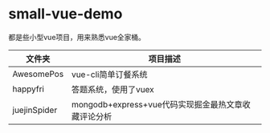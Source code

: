 # small-vue-demo
都是些小型vue项目，用来熟悉vue全家桶。

 

| 文件夹          | 项目描述                                |
| ------------ | ----------------------------------- |
| AwesomePos   | vue-cli简单订餐系统                       |
| happyfri     | 答题系统，使用了vuex                        |
| juejinSpider | mongodb+express+vue代码实现掘金最热文章收藏评论分析 |

